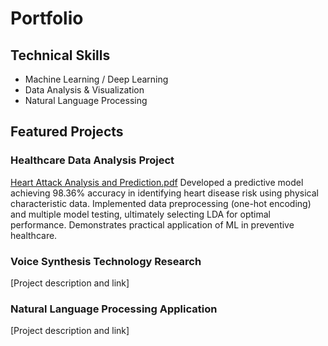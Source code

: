 # Portfolio

## Technical Skills
- Machine Learning / Deep Learning
- Data Analysis & Visualization
- Natural Language Processing

## Featured Projects

### Healthcare Data Analysis Project
[Heart Attack Analysis and Prediction.pdf](Heart%20Attack%20Analysis%20and%20Prediction.pdf)
Developed a predictive model achieving 98.36% accuracy in identifying heart disease risk using physical characteristic data. Implemented data preprocessing (one-hot encoding) and multiple model testing, ultimately selecting LDA for optimal performance. Demonstrates practical application of ML in preventive healthcare.

### Voice Synthesis Technology Research
[Project description and link]

### Natural Language Processing Application
[Project description and link]
